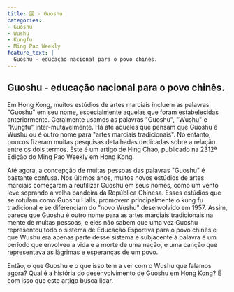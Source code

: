 ```yaml
---
title: 國 - Guoshu
categories:
- Guoshu
- Wushu
- Kungfu
- Ming Pao Weekly
feature_text: |
  Guoshu - educação nacional para o povo chinês.
---
```


## Guoshu - educação nacional para o povo chinês.
 
Em Hong Kong, muitos estúdios de artes marciais incluem as palavras "Guoshu" em seu nome, especialmente aquelas que foram estabelecidas anteriormente. Geralmente usamos as palavras "Guoshu", "Wushu" e "Kungfu" inter-mutavelmente. Há até aqueles que pensam que Guoshu é Wushu ou é outro nome para "artes marciais tradicionais". No entanto, poucos fizeram muitas pesquisas detalhadas dedicadas sobre a relação entre os dois termos. Este é um artigo de Hing Chao, publicado na 2312ª Edição do Ming Pao Weekly em Hong Kong.
 
Até agora, a concepção de muitas pessoas das palavras "Guoshu" é bastante confusa. Nos últimos anos, muitos novos estúdios de artes marciais começaram a reutilizar Guoshu em seus nomes, como um vento leve soprando a velha bandeira da República Chinesa. Esses estúdios que se rotulam como Guoshu Halls, promovem principalmente o kung fu tradicional e se diferenciam do "novo Wushu" desenvolvido em 1957. Assim, parece que Guoshu é outro nome para as artes marciais tradicionais na mente de muitas pessoas, e eles não sabem que uma vez Guoshu representou todo o sistema de Educação Esportiva para o povo chinês e que Wushu era apenas parte desse sistema e subjacente à palavra é um período que envolveu a vida e a morte de uma nação, e uma canção que representava as lágrimas e esperanças de um povo.
 
Então, o que Guoshu e o que isso tem a ver com o Wushu que falamos agora? Qual é a história do desenvolvimento de Guoshu em Hong Kong? É com isso que este artigo busca lidar.


